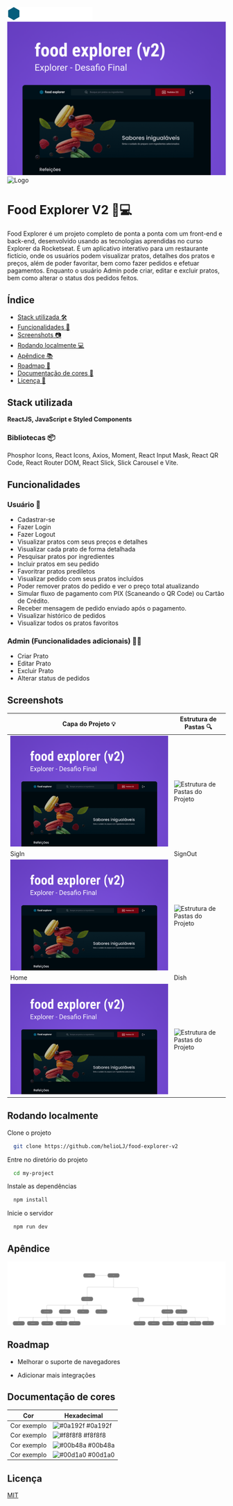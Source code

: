 ![Logo](./src/assets/logo-food-explorer.png)
![Logo](./src/assets/capa-food-explorer.png)
![Logo]()

# Food Explorer V2 🍔💻

Food Explorer é um projeto completo de ponta a ponta com um front-end e back-end, desenvolvido usando as tecnologias aprendidas no curso Explorer da Rocketseat. É um aplicativo interativo para um restaurante fictício, onde os usuários podem visualizar pratos, detalhes dos pratos e preços, além de poder favoritar, bem como fazer pedidos e efetuar pagamentos. Enquanto o usuário Admin pode criar, editar e excluir pratos, bem como alterar o status dos pedidos feitos.


## Índice

- [Stack utilizada 🛠️](#stack-utilizada)
- [Funcionalidades 🚀](#funcionalidades)
- [Screenshots 📷](#screenshots)
- [Rodando localmente 💻](#rodando-localmente)
- [Apêndice 📚](#apêndice)
- [Roadmap 🚗](#roadmap)
- [Documentação de cores 🎨](#documentação-de-cores)
- [Licença 📜](#licença)


## Stack utilizada


**ReactJS, JavaScript e Styled Components**

### Bibliotecas 📦

Phosphor Icons, React Icons, Axios, Moment, React Input Mask, React QR Code, React Router DOM, React Slick, Slick Carousel e Vite.

## Funcionalidades

### Usuário 👥

- Cadastrar-se
- Fazer Login
- Fazer Logout
- Visualizar pratos com seus preços e detalhes
- Visualizar cada prato de forma detalhada
- Pesquisar pratos por ingredientes
- Incluir pratos em seu pedido
- Favoritrar pratos prediletos
- Visualizar pedido com seus pratos incluídos
- Poder remover pratos do pedido e ver o preço total atualizando
- Simular fluxo de pagamento com PIX (Scaneando o QR Code) ou Cartão de Crédito.
- Receber mensagem de pedido enviado após o pagamento.
- Visualizar histórico de pedidos
- Visualizar todos os pratos favoritos

### Admin (Funcionalidades adicionais) 👨‍💼

- Criar Prato
- Editar Prato
- Excluir Prato
- Alterar status de pedidos
## Screenshots

| Capa do Projeto 💡      | Estrutura de Pastas 🔍     |
| ------------- | ------------- |
| <img alt="Capa do Projeto" src="./src/assets/capa-food-explorer.png"> | <img alt="Estrutura de Pastas do Projeto" src="https://i.imgur.com/Tk0zqQd.png"> |
| SigIn      | SignOut     |
| <img alt="Capa do Projeto" src="./src/assets/capa-food-explorer.png"> | <img alt="Estrutura de Pastas do Projeto" src="https://i.imgur.com/Tk0zqQd.png"> |
| Home      | Dish     |
| <img alt="Capa do Projeto" src="./src/assets/capa-food-explorer.png"> | <img alt="Estrutura de Pastas do Projeto" src="https://i.imgur.com/Tk0zqQd.png"> |


## Rodando localmente

Clone o projeto

```bash
  git clone https://github.com/helioLJ/food-explorer-v2
```

Entre no diretório do projeto

```bash
  cd my-project
```

Instale as dependências

```bash
  npm install
```

Inicie o servidor

```bash
  npm run dev
```


## Apêndice


![Fluxograma](./src/assets/fluxo-food-explorer.png)


## Roadmap

- Melhorar o suporte de navegadores

- Adicionar mais integrações

## Documentação de cores

| Cor               | Hexadecimal                                                |
| ----------------- | ---------------------------------------------------------------- |
| Cor exemplo       | ![#0a192f](https://via.placeholder.com/10/0a192f?text=+) #0a192f |
| Cor exemplo       | ![#f8f8f8](https://via.placeholder.com/10/f8f8f8?text=+) #f8f8f8 |
| Cor exemplo       | ![#00b48a](https://via.placeholder.com/10/00b48a?text=+) #00b48a |
| Cor exemplo       | ![#00d1a0](https://via.placeholder.com/10/00b48a?text=+) #00d1a0 |


## Licença

[MIT](./LICENSE)

